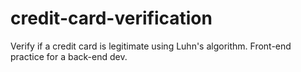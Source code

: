 # credit-card-verification
Verify if a credit card is legitimate using Luhn's algorithm. Front-end practice for a back-end dev.
